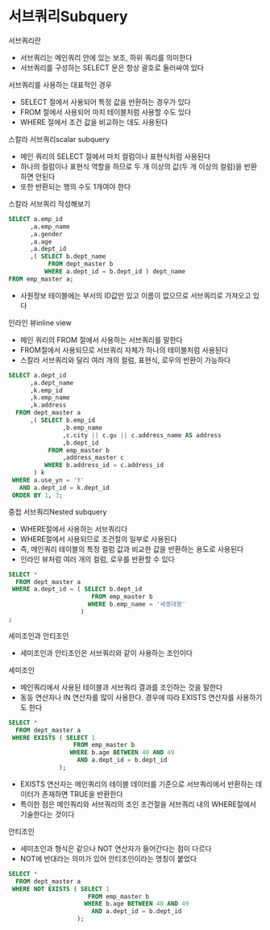 # 서브쿼리Subquery

서브쿼리란
* 서브쿼리는 메인쿼리 안에 있는 보조, 하위 쿼리를 의미한다
* 서브쿼리를 구성하는 SELECT 문은 항상 괄호로 둘러싸여 있다

서브쿼리를 사용하는 대표적인 경우
* SELECT 절에서 사용되어 특정 값을 반환하는 경우가 있다
* FROM 절에서 사용되어 마치 테이블처럼 사용할 수도 있다
* WHERE 절에서 조건 값을 비교하는 데도 사용된다

스칼라 서브쿼리scalar subquery
* 메인 쿼리의 SELECT 절에서 마치 컬럼이나 표현식처럼 사용된다
* 하나의 컬럼이나 표현식 역할을 하므로 두 개 이상의 값(두 개 이상의 컬럼)을 반환하면 안된다
* 또한 반환되는 행의 수도 1개여야 한다

스칼라 서브쿼리 작성해보기
```SQL
SELECT a.emp_id
      ,a.emp_name
      ,a.gender
      ,a.age
      ,a.dept_id
      ,( SELECT b.dept_name
           FROM dept_master b
          WHERE a.dept_id = b.dept_id ) dept_name
FROM emp_master a;
```
* 사원정보 테이블에는 부서의 ID값만 있고 이름이 없으므로 서브쿼리로 가져오고 있다

인라인 뷰inline view
* 메인 쿼리의 FROM 절에서 사용하는 서브쿼리를 말한다
* FROM절에서 사용되므로 서브쿼리 자체가 하나의 테이블처럼 사용된다
* 스칼라 서브쿼리와 달리 여러 개의 컬럼, 표현식, 로우의 반환이 가능하다

```SQL
SELECT a.dept_id
      ,a.dept_name
      ,k.emp_id
      ,k.emp_name
      ,k.address 
  FROM dept_master a
      ,( SELECT b.emp_id
               ,b.emp_name
               ,c.city || c.gu || c.address_name AS address
               ,b.dept_id
           FROM emp_master b
               ,address_master c
          WHERE b.address_id = c.address_id
       ) k
 WHERE a.use_yn = 'Y'
   AND a.dept_id = k.dept_id
 ORDER BY 1, 3;
```

중첩 서브쿼리Nested subquery
* WHERE절에서 사용하는 서브쿼리다
* WHERE절에서 사용되므로 조건절의 일부로 사용된다
* 즉, 메인쿼리 테이블의 특정 컬럼 값과 비교한 값을 반환하는 용도로 사용된다
* 인라인 뷰처럼 여러 개의 컬럼, 로우를 반환할 수 있다

```SQL
SELECT *
  FROM dept_master a      
 WHERE a.dept_id = ( SELECT b.dept_id
                       FROM emp_master b
                      WHERE b.emp_name = '세종대왕'
				    )
;
```

세미조인과 안티조인
* 세미조인과 안티조인은 서브쿼리와 같이 사용하는 조인이다

세미조인
* 메인쿼리에서 사용된 테이블과 서브쿼리 결과를 조인하는 것을 말한다
* 동등 연산자나 IN 연산자를 많이 사용한다. 경우에 따라 EXISTS 연산자를 사용하기도 한다

```SQL
SELECT *
  FROM dept_master a      
 WHERE EXISTS ( SELECT 1
                  FROM emp_master b
                 WHERE b.age BETWEEN 40 AND 49
                   AND a.dept_id = b.dept_id
              );
```
* EXISTS 연산자는 메인쿼리의 테이블 데이터를 기준으로 서브쿼리에서 반환하는 데이터가 존재하면 TRUE을 반환한다
* 특이한 점은 메인쿼리와 서브쿼리의 조인 조건절을 서브쿼리 내의 WHERE절에서 기술한다는 것이다

안티조인
* 세미조인과 형식은 같으나 NOT 연산자가 들어간다는 점이 다르다
* NOT에 반대라는 의미가 있어 안티조인이라는 명칭이 붙었다

```SQL
SELECT *
  FROM dept_master a      
 WHERE NOT EXISTS ( SELECT 1
                      FROM emp_master b
                     WHERE b.age BETWEEN 40 AND 49
                       AND a.dept_id = b.dept_id
                   );	
```
